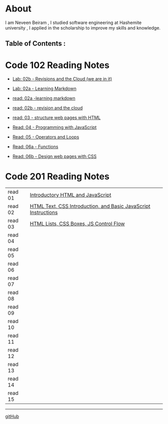 



# About
I am Neveen Beiram , I studied software engineering at Hashemite university , I applied in the scholarship to improve my skills and knowledge.

## Table of Contents :

# Code 102 Reading Notes

* [Lab: 02b - Revisions and the Cloud (we are in it)](README.md) 

* [Lab: 02a - Learning Markdown](Lab02a.md)

* [read: 02a -learning markdown](Read02a.md)

* [read: 02b - revision and the cloud](Read02b.md)

* [read: 03 - structure web pages with HTML](Read03.md)

* [Read: 04 - Programming with JavaScript](Read04.md)

* [Read: 05 - Operators and Loops](Read05.md)

* [Read: 06a - Functions](Read06a.md)

* [Read: 06b - Design web pages with CSS](Read06b.md)

# Code 201 Reading Notes



|         |                                                             |
|---      |---                                                          |
| read 01 |[Introductory HTML and JavaScript](class-01.md)              |
| read 02 |[HTML Text, CSS Introduction, and Basic JavaScript Instructions](class-02.md)|
| read 03 |[HTML Lists, CSS Boxes, JS Control Flow](class-03.md)                                                |
| read 04 |                                                 |
| read 05 |                                                 |
| read 06 |                                                 |
| read 07 |                                                 |
| read 08 |                                                 |
| read 09 |                                                 |
| read 10 |                                                 |
| read 11 |                                                 |
| read 12 |                                                 |
| read 13 |                                                 | 
| read 14 |                                                 |
| read 15 |                                                 |
*****

[gitHub](https://github.com/NeveenBeiram)

